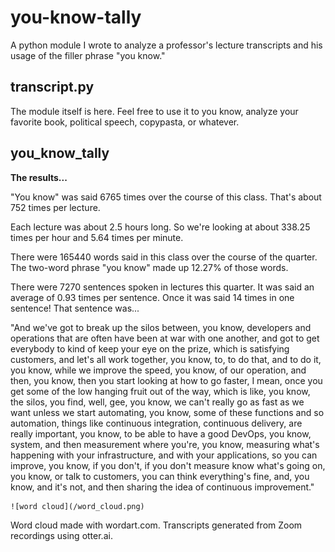 # you-know-tally
A python module I wrote to analyze a professor's lecture transcripts and his usage of the filler phrase "you know." 

## transcript.py
The module itself is here. 
Feel free to use it to you know, analyze your favorite book, political speech, copypasta, or whatever. 

## you_know_tally
**The results...** 

"You know" was said 6765 times over the course of this class.
That's about 752 times per lecture.

Each lecture was about 2.5 hours long.
So we're looking at about 338.25 times per hour and 5.64 times per minute.

There were 165440 words said in this class over the course of the quarter.
The two-word phrase "you know" made up 12.27% of those words.

There were 7270 sentences spoken in lectures this quarter.
It was said an average of 0.93 times per sentence.
Once it was said 14 times in one sentence! That sentence was... 

"And we've got to break up the silos between, you know, developers and operations that are often have been at war with one another, and got to get everybody to kind of keep your eye on the prize, which is satisfying customers, and let's all work together, you know, to, to do that, and to do it, you know, while we improve the speed, you know, of our operation, and then, you know, then you start looking at how to go faster, I mean, once you get some of the low hanging fruit out of the way, which is like, you know, the silos, you find, well, gee, you know, we can't really go as fast as we want unless we start automating, you know, some of these functions and so automation, things like continuous integration, continuous delivery, are really important, you know, to be able to have a good DevOps, you know, system, and then measurement where you're, you know, measuring what's happening with your infrastructure, and with your applications, so you can improve, you know, if you don't, if you don't measure know what's going on, you know, or talk to customers, you can think everything's fine, and, you know, and it's not, and then sharing the idea of continuous improvement."

    ![word cloud](/word_cloud.png)

Word cloud made with wordart.com. 
Transcripts generated from Zoom recordings using otter.ai.
